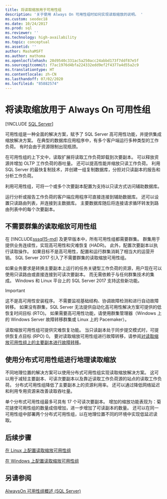 ```yaml
---
title: 将读取缩放用于可用性组
description: '关于使用 Always On 可用性组时如何实现读取缩放的说明。 '
ms.custom: seodec18
ms.date: 10/24/2017
ms.prod: sql
ms.reviewer: ''
ms.technology: high-availability
ms.topic: conceptual
ms.assetid: ''
author: MashaMSFT
ms.author: mathoma
ms.openlocfilehash: 28d9540c331ac5a250acc24abbd173f7ddf87e5f
ms.sourcegitcommit: f7ac1976d4bfa224332edd9ef2f4377a4d55a2c9
ms.translationtype: HT
ms.contentlocale: zh-CN
ms.lasthandoff: 07/02/2020
ms.locfileid: "85882574"
---
```

# <a name="use-read-scale-with-always-on-availability-groups"></a>将读取缩放用于 Always On 可用性组
[!INCLUDE [SQL Server](../../../includes/applies-to-version/sqlserver.md)]

可用性组是一种全面的解决方案，赋予了 SQL Server 高可用性功能，并提供集成缩放解决方案。 在典型的数据库应用程序中，有多个客户端运行多种类型的工作负荷。 有时会由于资源限制出现瓶颈。 

在可用性组的上下文中，读取扩展将读取工作负荷卸载到次要副本。 可以释放资源并增加 OLTP 工作负荷的吞吐量。 还可以提高性能并缩放只读工作负荷。 利用 SQL Server 的最快复制技术，并创建一组复制数据库，分担对只读副本的报告和分析工作负荷。

利用可用性组，可将一个或多个次要副本配置为支持以只读方式访问辅助数据库。

运行分析或报告工作负荷的客户端应用程序可直接连接到辅助数据库。 还可以设置只读路由列表，并连接到主数据库。 主要数据库随后将连接请求循环转发到路由列表中的每个次要副本。

## <a name="read-scale-availability-groups-without-cluster"></a>不需要群集的读取缩放可用性组

在 [!INCLUDE[sssql15-md](../../../includes/sssql15-md.md)] 及更早版本中，所有可用性组都需要群集。 群集用于提供业务连续性，实现高可用性和灾难恢复 (HADR)。 此外，配置次要副本以执行读取操作。 如果目标不是高可用性，配置和运行群集消耗了相当大的运营开销。 SQL Server 2017 引入了不需要群集的读取缩放可用性组。 

如果业务要求是转换主要副本上运行的任务关键型工作负荷的资源，用户现在可以使用只读路由或直接连接到可读次要副本。 而无需依赖于与任何群集技术的集成。 Windows 和 Linux 平台上的 SQL Server 2017 支持这些新功能。

>[!IMPORTANT]
>这不是高可用性安装程序。 不需要监视基础结构、协调故障检测和进行自动故障转移。 如果没有群集，SQL Server 无法提供自动化高可用性解决方案可提供的低恢复时间目标 (RTO)。 如果需要高可用性功能，请使用群集管理器（Windows 上的 Windows Server 故障转移群集或 Linux 上的 Pacemaker）。
>
>读取缩放可用性组可提供灾难恢复功能。 当只读副本处于同步提交模式时，可提供恢复点目标 (RPO) 0。 要对读取缩放可用性组进行故障转移，请参阅[对读取缩放可用性组上的主要副本进行故障转移](perform-a-planned-manual-failover-of-an-availability-group-sql-server.md#ReadScaleOutOnly)。

## <a name="use-distributed-availability-groups-for-geographic-read-scale"></a>使用分布式可用性组进行地理读取缩放

不同地理位置的解决方案可以使用分布式可用性组实现读取缩放解决方案。 这可以用于减轻主要副本、可读次要副本以及靠近读取工作负荷源的站点的读取工作负荷。 分布式可用性组降低了主要副本上的资源利用率。 还可以通过降低网络延迟和利用专用资源来改善读取吞吐量。

单个分布式可用性组最多可具有 17 个可读次要副本。 增加的缩放功能表现为：菊花链使可用性组的数量成倍增加，进一步增加了可读副本的数量。 还可以在同一可用性组中部署两个分布式可用性组，以在地理位置不同的环境中实现低延迟读取。




## <a name="next-steps"></a>后续步骤

[在 Linux 上配置读取缩放可用性组](../../../linux/sql-server-linux-availability-group-configure-rs.md)

[在 Windows 上配置读取缩放可用性组](../../../database-engine/availability-groups/windows/configure-read-scale-availability-groups.md)

## <a name="see-also"></a>另请参阅

 [AlwaysOn 可用性组概述 (SQL Server)](../../../database-engine/availability-groups/windows/overview-of-always-on-availability-groups-sql-server.md)
